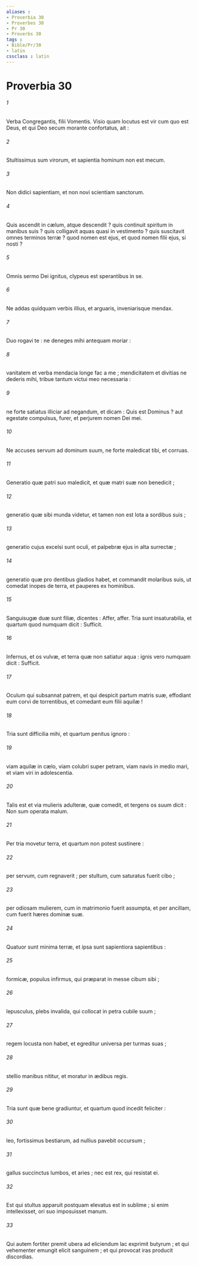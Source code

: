 ```yaml
---
aliases : 
- Proverbia 30
- Proverbes 30
- Pr 30
- Proverbs 30
tags : 
- Bible/Pr/30
- latin
cssclass : latin
---
```


# Proverbia 30

###### 1
Verba Congregantis, filii Vomentis. Visio quam locutus est vir cum quo est Deus, et qui Deo secum morante confortatus, ait :
###### 2
Stultissimus sum virorum, et sapientia hominum non est mecum.
###### 3
Non didici sapientiam, et non novi scientiam sanctorum.
###### 4
Quis ascendit in cælum, atque descendit ? quis continuit spiritum in manibus suis ? quis colligavit aquas quasi in vestimento ? quis suscitavit omnes terminos terræ ? quod nomen est ejus, et quod nomen filii ejus, si nosti ?
###### 5
Omnis sermo Dei ignitus, clypeus est sperantibus in se.
###### 6
Ne addas quidquam verbis illius, et arguaris, inveniarisque mendax.
###### 7
Duo rogavi te : ne deneges mihi antequam moriar :
###### 8
vanitatem et verba mendacia longe fac a me ; mendicitatem et divitias ne dederis mihi, tribue tantum victui meo necessaria :
###### 9
ne forte satiatus illiciar ad negandum, et dicam : Quis est Dominus ? aut egestate compulsus, furer, et perjurem nomen Dei mei.
###### 10
Ne accuses servum ad dominum suum, ne forte maledicat tibi, et corruas.
###### 11
Generatio quæ patri suo maledicit, et quæ matri suæ non benedicit ;
###### 12
generatio quæ sibi munda videtur, et tamen non est lota a sordibus suis ;
###### 13
generatio cujus excelsi sunt oculi, et palpebræ ejus in alta surrectæ ;
###### 14
generatio quæ pro dentibus gladios habet, et commandit molaribus suis, ut comedat inopes de terra, et pauperes ex hominibus.
###### 15
Sanguisugæ duæ sunt filiæ, dicentes : Affer, affer. Tria sunt insaturabilia, et quartum quod numquam dicit : Sufficit.
###### 16
Infernus, et os vulvæ, et terra quæ non satiatur aqua : ignis vero numquam dicit : Sufficit.
###### 17
Oculum qui subsannat patrem, et qui despicit partum matris suæ, effodiant eum corvi de torrentibus, et comedant eum filii aquilæ !
###### 18
Tria sunt difficilia mihi, et quartum penitus ignoro :
###### 19
viam aquilæ in cælo, viam colubri super petram, viam navis in medio mari, et viam viri in adolescentia.
###### 20
Talis est et via mulieris adulteræ, quæ comedit, et tergens os suum dicit : Non sum operata malum.
###### 21
Per tria movetur terra, et quartum non potest sustinere :
###### 22
per servum, cum regnaverit ; per stultum, cum saturatus fuerit cibo ;
###### 23
per odiosam mulierem, cum in matrimonio fuerit assumpta, et per ancillam, cum fuerit hæres dominæ suæ.
###### 24
Quatuor sunt minima terræ, et ipsa sunt sapientiora sapientibus :
###### 25
formicæ, populus infirmus, qui præparat in messe cibum sibi ;
###### 26
lepusculus, plebs invalida, qui collocat in petra cubile suum ;
###### 27
regem locusta non habet, et egreditur universa per turmas suas ;
###### 28
stellio manibus nititur, et moratur in ædibus regis.
###### 29
Tria sunt quæ bene gradiuntur, et quartum quod incedit feliciter :
###### 30
leo, fortissimus bestiarum, ad nullius pavebit occursum ;
###### 31
gallus succinctus lumbos, et aries ; nec est rex, qui resistat ei.
###### 32
Est qui stultus apparuit postquam elevatus est in sublime ; si enim intellexisset, ori suo imposuisset manum.
###### 33
Qui autem fortiter premit ubera ad eliciendum lac exprimit butyrum ; et qui vehementer emungit elicit sanguinem ; et qui provocat iras producit discordias.
